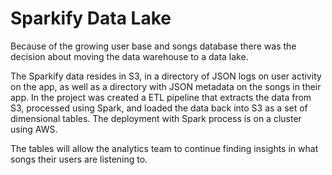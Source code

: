 # Sparkify Data Lake

Because of the growing user base and songs database there was the decision about moving the data warehouse to a data lake.

The Sparkify data resides in S3, in a directory of JSON logs on user activity on the app, as well as a directory with JSON metadata on the songs in their app. In the project was created a ETL pipeline that extracts the data from S3, processed using Spark, and loaded the data back into S3 as a set of dimensional tables. The deployment with Spark process is on a cluster using AWS.

The tables will allow the analytics team to continue finding insights in what songs their users are listening to.